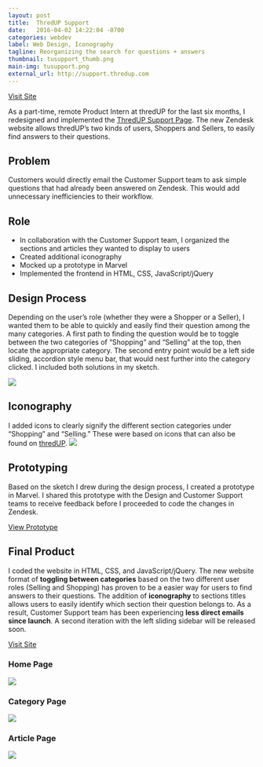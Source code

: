 ```yaml
---
layout: post
title:  ThredUP Support
date:   2016-04-02 14:22:04 -0700
categories: webdev
label: Web Design, Iconography
tagline: Reorganizing the search for questions + answers
thumbnail: tusupport_thumb.png
main-img: tusupport.png
external_url: http://support.thredup.com
---
```


<div class="cta">
  <a href="{{ page.external_url }}" target="_blank">Visit Site</a>
</div>
<section>
  <p class="intro">As a part-time, remote Product Intern at thredUP for the last six months, I redesigned and implemented the <a href="{{ page.external_url }}" target="_blank">ThredUP Support Page</a>. The new Zendesk website allows thredUP’s two kinds of users, Shoppers and Sellers, to easily find answers to their questions.</p>
</section>

<div class="row">
  <div class="col-md-6 project-problem">
      <h2 class="block-title">Problem</h2>
      Customers would directly email the Customer Support team to ask simple questions that had already been answered on Zendesk. This would add unnecessary inefficiencies to their workflow.
  </div>
  <div class="col-md-6 project-role">
    <h2 class="block-title">Role</h2>
      <ul>
        <li>In collaboration with the Customer Support team, I organized the sections and articles they wanted to display to users</li>
        <li>Created additional iconography</li>
        <li>Mocked up a prototype in Marvel</li>
        <li>Implemented the frontend in HTML, CSS, JavaScript/jQuery</li>
    </ul>
  </div>
</div>

<section>
<h1 class="section-title">Design Process</h1>
<p>
Depending on the user’s role (whether they were a Shopper or a Seller), I wanted them to be able to quickly and easily find their question among the many categories. A first path to finding the question would be to toggle between the two categories of “Shopping” and “Selling” at the top, then locate the appropriate category.  The second entry point would be a left side sliding, accordion style menu bar, that would nest further into the category clicked. I included both solutions in my sketch.
</p>
<p>
<img src="{{ site.baseurl }}/img/portfolio/tusupport/sketch.jpg" class="img-responsive center-block">
 </p>
</section>

<section>
  <h1 class="section-title">Iconography</h1>
  I added icons to clearly signify the different section categories under “Shopping” and “Selling.” These were based on icons that can also be found on <a href="http://thredup.com">thredUP</a>.
  <img src="{{ site.baseurl }}/img/portfolio/tusupport/icons.png" class="img-responsive center-block">
</section>

<section>
  <h1 class="section-title">Prototyping</h1>
  Based on the sketch I drew during the design process, I created a prototype in Marvel. I shared this prototype with the Design and Customer Support teams to receive feedback before I proceeded to code the changes in Zendesk.
  <p>
  <div class="cta">
    <a href="https://marvelapp.com/8aijdh" target="_blank">View Prototype</a>
  </div>
</section>

<section>
  <h1 class="section-title">Final Product</h1>
  I coded the website in HTML, CSS, and JavaScript/jQuery. The new website format of <strong>toggling between categories</strong> based on the two different user roles (Selling and Shopping) has proven to be a easier way for users to find answers to their questions. The addition of <strong>iconography</strong> to sections titles allows users to easily identify which section their question belongs to. As a result, Customer Support team has been experiencing <strong>less direct emails since launch</strong>. A second iteration with the left sliding sidebar will be released soon. 
 <p>
  <div class="cta">
  <a href="{{ page.external_url }}" target="_blank">Visit Site</a>
</div>
<p>
 <h3 class="subtitle">Home Page</h3>
 <img src="{{ site.baseurl }}/img/portfolio/tusupport/homepage.png" class="img-responsive center-block">
 <p>
 <h3 class="subtitle">Category Page</h3>
 <img src="{{ site.baseurl }}/img/portfolio/tusupport/sectionpage.png" class="img-responsive center-block">
 <p>
 <h3 class="subtitle">Article Page</h3>
 <img src="{{ site.baseurl }}/img/portfolio/tusupport/article.png" class="img-responsive center-block">
</section>

